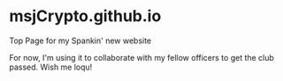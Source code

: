 # msjCrypto.github.io
Top Page for my Spankin' new website

For now, I'm using it to collaborate with my fellow officers to get the club passed. Wish me loqu!
